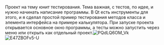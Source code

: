  Проект на тему юнит тестирования. Тема важная, с тестов, по идее, и нужно начинать написание программы. 
 В Qt есть инструменты для этого, и я сделал простой пример тестирования методов класса и элемента интерфейса на примере калькулятора.
 При запуске проекта открывается основное окно программы, а тесты можно запустить через меню или открыть как отдельный проект.![PQdLQ6OM_Vk](https://github.com/serg262/UnitTest/assets/130735398/3073d10d-75d2-4e76-9d50-cfae70113d0c)
![E47ZBOFv5-U](https://github.com/serg262/UnitTest/assets/130735398/d12fa0f0-4277-49c2-9490-8b0ff9358b5e)
